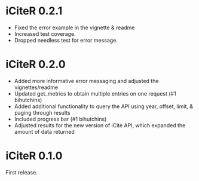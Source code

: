 # iCiteR 0.2.1

- Fixed the error example in the vignette & readme
- Increased test coverage.
- Dropped needless test for error message.

# iCiteR 0.2.0

- Added more informative error messaging and adjusted the vignettes/readme
- Updated get_metrics to obtain multiple entries on one request (#1 bihutchins)
- Added additional functionality to query the API using year, offset, limit, & paging through results
- Included progress bar (#1 bihutchins)
- Adjusted results for the new version of iCite API, which expanded the amount of data returned

# iCiteR 0.1.0

First release.
